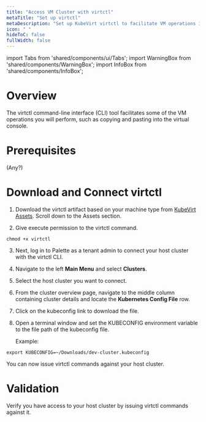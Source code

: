 ```yaml
---
title: "Access VM Cluster with virtctl"
metaTitle: "Set up virtctl"
metaDescription: "Set up KubeVirt virtctl to facilitate VM operations in the Spectro VM Dashboard web interface."
icon: " "
hideToC: false
fullWidth: false
---
```


import Tabs from 'shared/components/ui/Tabs';
import WarningBox from 'shared/components/WarningBox';
import InfoBox from 'shared/components/InfoBox';


# Overview

The virtctl command-line interface (CLI) tool facilitates some of the VM operations you will perform, such as copying and pasting into the virtual console.

# Prerequisites

(Any?)

# Download and Connect virtctl

1. Download the virtctl artifact based on your machine type from [KubeVirt Assets](https://github.com/kubevirt/kubevirt/releases/tag/v0.60.0-alpha.0). Scroll down to the Assets section.


2. Give execute permission to the virtctl command.

  ```shell
  chmod +x virtctl 
  ```


3. Next, log in to Palette as a tenant admin to connect your host cluster with the virtctl CLI.


4. Navigate to the left **Main Menu** and select **Clusters**. 


5. Select the host cluster you want to connect.


6. From the cluster overview page, navigate to the middle column containing cluster details and locate the **Kubernetes Config File** row.


7. Click on the kubeconfig link to download the file.


8. Open a terminal window and set the KUBECONFIG environment variable to the file path of the kubeconfig file.

    Example:
  ```shell
  export KUBECONFIG=~/Downloads/dev-cluster.kubeconfig 
  ```

You can now issue virtctl commands against your host cluster.

# Validation

Verify you have access to your host cluster by issuing virtctl commands against it.